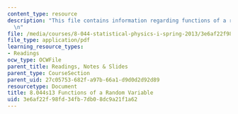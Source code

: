 ```yaml
---
content_type: resource
description: "This file contains information regarding functions of a random variable.\r\
  \n"
file: /media/courses/8-044-statistical-physics-i-spring-2013/3e6af22f98fd34fb7db08dc9a21f1a62_MIT8_044S13_ProbabilityCh3.pdf
file_type: application/pdf
learning_resource_types:
- Readings
ocw_type: OCWFile
parent_title: Readings, Notes & Slides
parent_type: CourseSection
parent_uid: 27c05753-682f-a97b-66a1-d9d0d2d92d89
resourcetype: Document
title: 8.044s13 Functions of a Random Variable
uid: 3e6af22f-98fd-34fb-7db0-8dc9a21f1a62
---
```

